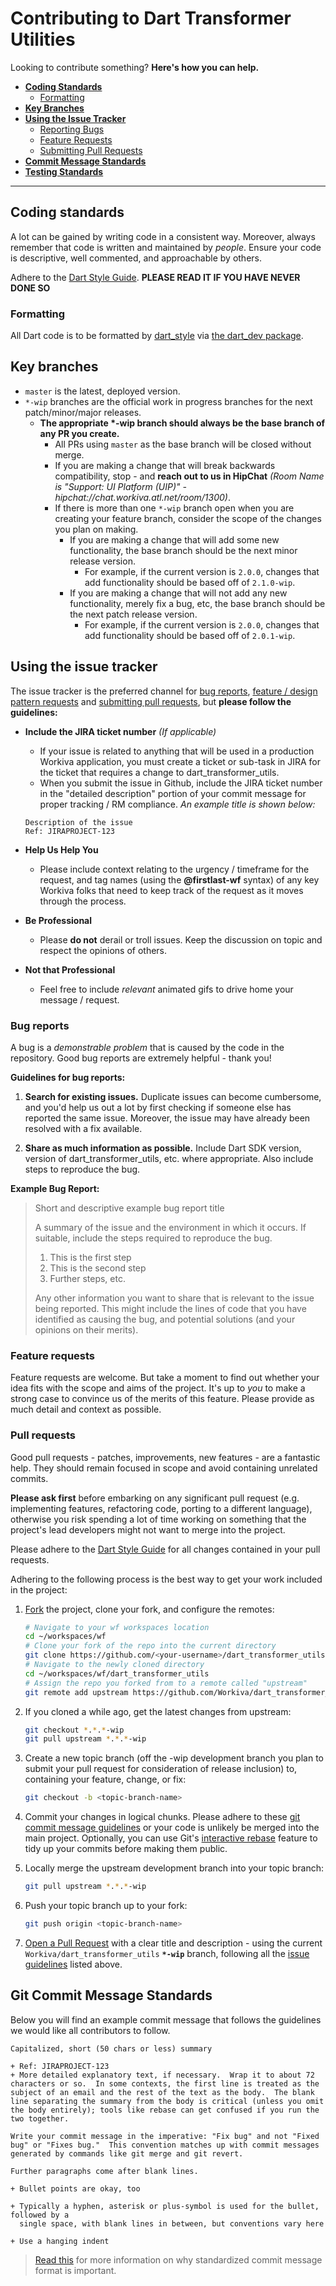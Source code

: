 # Contributing to Dart Transformer Utilities

Looking to contribute something? __Here's how you can help.__

+ __[Coding Standards](#coding-standards)__
  + [Formatting](#general-formatting-guidelines)
+ __[Key Branches](#key-branches)__
+ __[Using the Issue Tracker](#using-the-issue-tracker)__
  + [Reporting Bugs](#bug-reports)
  + [Feature Requests](#feature-requests)
  + [Submitting Pull Requests](#pull-requests)
+ __[Commit Message Standards](#git-commit-message-standards)__
+ __[Testing Standards](#component-testing-standards)__

---


## Coding standards

A lot can be gained by writing code in a consistent way.  Moreover, always remember that code is written and maintained by _people_. Ensure your code is descriptive, well commented, and approachable by others.

Adhere to the [Dart Style Guide][dart-style-guide].  __PLEASE READ IT IF YOU HAVE NEVER DONE SO__

### Formatting

All Dart code is to be formatted by [dart_style](https://github.com/dart-lang/dart_style) via [the dart_dev package](https://pub.dartlang.org/packages/dart_dev).


## Key branches

+ `master` is the latest, deployed version.
+ `*-wip` branches are the official work in progress branches for the next patch/minor/major releases.
    + __The appropriate *-wip branch should always be the base branch of any PR you create.__
        + All PRs using `master` as the base branch will be closed without merge.
        + If you are making a change that will break backwards compatibility, stop - and __reach out to us in HipChat__ _(Room Name is "Support: UI Platform (UIP)" - hipchat://chat.workiva.atl.net/room/1300)_.
        + If there is more than one `*-wip` branch open when you are creating your feature branch, consider the scope of the changes you plan on making.
            + If you are making a change that will add some new functionality, the base branch should be the next minor release version.
                + For example, if the current version is `2.0.0`, changes that add functionality should be based off of `2.1.0-wip`.
            + If you are making a change that will not add any new functionality, merely fix a bug, etc, the base branch should be the next patch release version.
                + For example, if the current version is `2.0.0`, changes that add functionality should be based off of `2.0.1-wip`.


## Using the issue tracker

The issue tracker is the preferred channel for [bug reports](#bug-reports), [feature / design pattern requests](#feature-requests) and [submitting pull requests](#pull-requests), but __please follow the guidelines:__

  + __Include the JIRA ticket number__ _(If applicable)_
    + If your issue is related to anything that will be used in a production Workiva application, you must create a ticket or sub-task in JIRA for the ticket that requires a change to dart_transformer_utils.  
    + When you submit the issue in Github, include the JIRA ticket number in the "detailed description" portion of your commit message for proper tracking / RM compliance. _An example title is shown below:_
    ```
    Description of the issue
    Ref: JIRAPROJECT-123
    ```

  + __Help Us Help You__
    + Please include context relating to the urgency / timeframe for the request, and tag names (using the __@firstlast-wf__ syntax) of any key Workiva folks that need to keep track of the request as it moves through the process.

  + __Be Professional__
    + Please __do not__ derail or troll issues. Keep the discussion on topic and respect the opinions of others.

  + __Not that Professional__
    + Feel free to include _relevant_ animated gifs to drive home your message / request.


### Bug reports

A bug is a _demonstrable problem_ that is caused by the code in the repository.
Good bug reports are extremely helpful - thank you!

__Guidelines for bug reports:__

1. __Search for existing issues.__ Duplicate issues can become cumbersome, and you'd help us out a lot by first checking if someone else has reported the same issue. Moreover, the issue may have already been resolved with a fix available.

2. __Share as much information as possible.__ Include Dart SDK version, version of dart_transformer_utils, etc. where appropriate. Also include steps to reproduce the bug.

__Example Bug Report:__

> Short and descriptive example bug report title
>
> A summary of the issue and the environment in which it occurs. If
> suitable, include the steps required to reproduce the bug.
>
> 1. This is the first step
> 2. This is the second step
> 3. Further steps, etc.
>
> Any other information you want to share that is relevant to the issue being
> reported. This might include the lines of code that you have identified as
> causing the bug, and potential solutions (and your opinions on their
> merits).


### Feature requests

Feature requests are welcome. But take a moment to find out whether your idea fits with the scope and aims of the project. It's up to *you* to make a strong case to convince us of the merits of this feature. Please provide as much detail and context as possible.


### Pull requests

Good pull requests - patches, improvements, new features - are a fantastic help. They should remain focused in scope and avoid containing unrelated commits.

__Please ask first__ before embarking on any significant pull request (e.g. implementing features, refactoring code, porting to a different language), otherwise you risk spending a lot of time working on something that the project's lead developers might not want to merge into the project.

Please adhere to the [Dart Style Guide][dart-style-guide] for all changes contained in your pull requests.

Adhering to the following process is the best way to get your work included in the project:

1. [Fork](http://help.github.com/fork-a-repo/) the project, clone your fork,
   and configure the remotes:

   ```bash
   # Navigate to your wf workspaces location
   cd ~/workspaces/wf
   # Clone your fork of the repo into the current directory
   git clone https://github.com/<your-username>/dart_transformer_utils
   # Navigate to the newly cloned directory
   cd ~/workspaces/wf/dart_transformer_utils
   # Assign the repo you forked from to a remote called "upstream"
   git remote add upstream https://github.com/Workiva/dart_transformer_utils
   ```

2. If you cloned a while ago, get the latest changes from upstream:

   ```bash
   git checkout *.*.*-wip
   git pull upstream *.*.*-wip
   ```

3. Create a new topic branch (off the -wip development branch you plan to submit your pull request for consideration of release inclusion) to, containing your feature, change, or fix:

   ```bash
   git checkout -b <topic-branch-name>
   ```

4. Commit your changes in logical chunks. Please adhere to these [git commit message guidelines](#git-commit-message-standards) or your code is unlikely be merged into the main project. Optionally, you can use Git's [interactive rebase](https://help.github.com/articles/interactive-rebase) feature to tidy up your commits before making them public.

5. Locally merge the upstream development branch into your topic branch:

   ```bash
   git pull upstream *.*.*-wip
   ```

6. Push your topic branch up to your fork:

   ```bash
   git push origin <topic-branch-name>
   ```

7. [Open a Pull Request](https://help.github.com/articles/using-pull-requests/)
    with a clear title and description - using the current `Workiva/dart_transformer_utils` __`*-wip`__ branch, following all the [issue guidelines](#using-the-issue-tracker) listed above.



## Git Commit Message Standards

Below you will find an example commit message that follows the guidelines we would like all contributors to follow.

```
Capitalized, short (50 chars or less) summary

+ Ref: JIRAPROJECT-123
+ More detailed explanatory text, if necessary.  Wrap it to about 72
characters or so.  In some contexts, the first line is treated as the
subject of an email and the rest of the text as the body.  The blank
line separating the summary from the body is critical (unless you omit
the body entirely); tools like rebase can get confused if you run the
two together.

Write your commit message in the imperative: "Fix bug" and not "Fixed bug" or "Fixes bug."  This convention matches up with commit messages generated by commands like git merge and git revert.

Further paragraphs come after blank lines.

+ Bullet points are okay, too

+ Typically a hyphen, asterisk or plus-symbol is used for the bullet, followed by a
  single space, with blank lines in between, but conventions vary here

+ Use a hanging indent
```

> [Read this](http://tbaggery.com/2008/04/19/a-note-about-git-commit-messages.html) for more information on why standardized commit message format is important.


[dart-style-guide]: https://www.dartlang.org/articles/style-guide/
